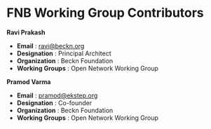# FNB Working Group Contributors

**Ravi Prakash**  
* __Email__ : ravi@beckn.org
* __Designation__ : Principal Architect
* __Organization__ : Beckn Foundation
* __Working Groups__ : Open Network Working Group

**Pramod Varma** 
* __Email__ : pramod@ekstep.org
* __Designation__ : Co-founder
* __Organization__ : Beckn Foundation
* __Working Groups__ : Open Network Working Group
